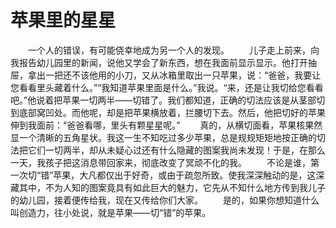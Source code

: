 # 苹果里的星星
　　一个人的错误，有可能侥幸地成为另一个人的发现。 
　　儿子走上前来，向我报告幼儿园里的新闻，说他又学会了新东西，想在我面前显示显示。他打开抽屉，拿出一把还不该他用的小刀，又从冰箱里取出一只苹果，说：“爸爸，我要让您看看里头藏着什么。”“我知道苹果里面是什么。”我说。“来，还是让我切给您看看吧。”他说着把苹果一切两半——切错了。我们都知道，正确的切法应该是从茎部切到底部窝凹处。而他呢，却是把苹果横放着，拦腰切下去。然后，他把切好的苹果伸到我面前：“爸爸看哪，里头有颗星星呢。” 
　　真的，从横切面看，苹果核果然显一个清晰的五角星状。我这一生不知吃过多少苹果，总是规规矩矩地按正确的切法把它们一切两半，却从未疑心过还有什么隐藏的图案我尚未发现！于是，在那么一天，我孩子把这消息带回家来，彻底改变了冥顽不化的我。 
　　不论是谁，第一次切“错”苹果，大凡都仅出于好奇，或由于疏忽所致。使我深深触动的是，这深藏其中，不为人知的图案竟具有如此巨大的魅力，它先从不知什么地方传到我儿子的幼儿园，接着便传给我，现在又传给你们大家。 
　　是的，如果你想知道什么叫创造力，往小处说，就是苹果——切“错”的苹果。
 